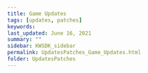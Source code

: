 ```yaml
---
title: Game Updates
tags: [updates, patches]
keywords: 
last_updated: June 16, 2021
summary: ""
sidebar: KWSDK_sidebar
permalink: UpdatesPatches_Game_Updates.html
folder: UpdatesPatches
---
```

